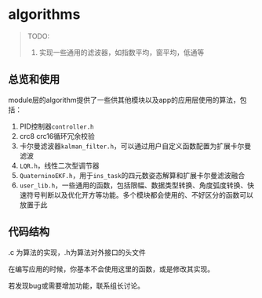 # algorithms

> TODO:
> 1. 实现一些通用的滤波器，如指数平均，窗平均，低通等

## 总览和使用

module层的algorithm提供了一些供其他模块以及app的应用层使用的算法，包括：

1. PID控制器`controller.h`
2. crc8 crc16循环冗余校验
3. 卡尔曼滤波器`kalman_filter.h`，可以通过用户自定义函数配置为扩展卡尔曼滤波
4. `LQR.h`，线性二次型调节器
5. `QuaterninoEKF.h`，用于`ins_task`的四元数姿态解算和扩展卡尔曼滤波融合
6. `user_lib.h`，一些通用的函数，包括限幅、数据类型转换、角度弧度转换、快速符号判断以及优化开方等功能。多个模块都会使用的、不好区分的函数可以放置于此

## 代码结构

.c 为算法的实现，.h为算法对外接口的头文件



在编写应用的时候，你基本不会使用这里的函数，或是修改其实现。

若发现bug或需要增加功能，联系组长讨论。

